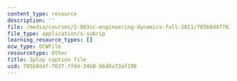 ```yaml
---
content_type: resource
description: ''
file: /media/courses/2-003sc-engineering-dynamics-fall-2011/705b8d4f76377fdd34b0b6d8a73af198_9_d8CQrCYUw.srt
file_type: application/x-subrip
learning_resource_types: []
ocw_type: OCWFile
resourcetype: Other
title: 3play caption file
uid: 705b8d4f-7637-7fdd-34b0-b6d8a73af198
---
```

